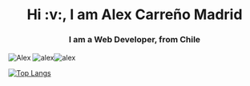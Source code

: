 <h1 align="center">Hi :v:, I am Alex Carreño Madrid</h1>
<h3 align="center">I am a Web Developer, from Chile </h3>


<p><img align="center" src="https://github-readme-stats.vercel.app/api/top-langs?username=x9laaa&show_icons=true&locale=en&theme=tokyonight&langs_count=3" alt="Alex" />&nbsp;<img align="center" src="https://github-readme-stats.vercel.app/api?username=x9laaa&show_icons=true&locale=en&theme=tokyonight" alt="alex" /><img align="center" src="https://github-readme-streak-stats.herokuapp.com/?user=x9laaa&theme=dark" alt="alex" /></p>

[![Top Langs](https://github-readme-stats.vercel.app/api/top-langs/?username=anuraghazra&layout=donut-vertical)](https://github.com/anuraghazra/github-readme-stats)

<!--
**x9laaa/x9laaa** is a ✨ _special_ ✨ repository because its `README.md` (this file) appears on your GitHub profile.

Here are some ideas to get you started:

- 🔭 I’m currently working on ...
- 🌱 I’m currently learning ...
- 👯 I’m looking to collaborate on ...
- 🤔 I’m looking for help with ...
- 💬 Ask me about ...
- 📫 How to reach me: ...
- 😄 Pronouns: ...
- ⚡ Fun fact: ...
-->
